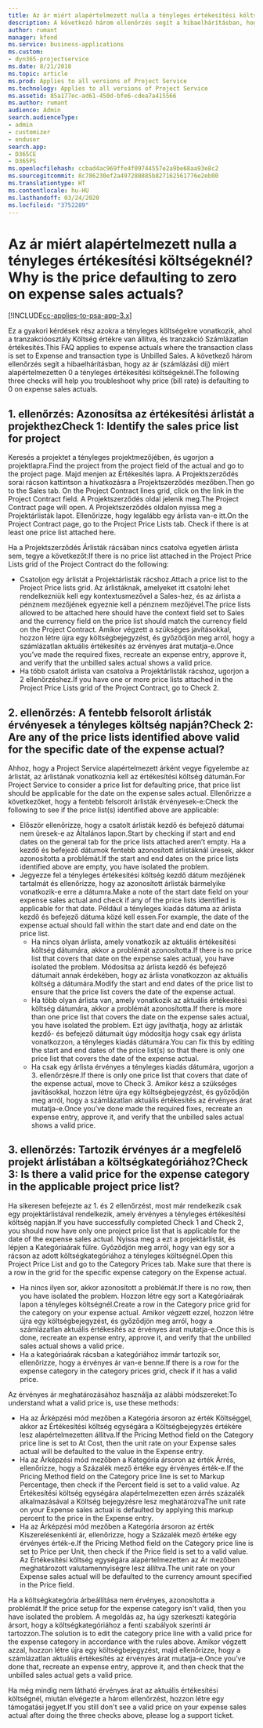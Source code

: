 ```yaml
---
title: Az ár miért alapértelmezett nulla a tényleges értékesítési költségeknél?
description: A következő három ellenőrzés segít a hibaelhárításban, hogy az ár miért alapértelmezetten 0 a tényleges értékesítési költségeknél.
author: rumant
manager: kfend
ms.service: business-applications
ms.custom:
- dyn365-projectservice
ms.date: 8/21/2018
ms.topic: article
ms.prod: Applies to all versions of Project Service
ms.technology: Applies to all versions of Project Service
ms.assetid: 85a177ec-ad61-450d-bfe6-cdea7a415566
ms.author: rumant
audience: Admin
search.audienceType:
- admin
- customizer
- enduser
search.app:
- D365CE
- D365PS
ms.openlocfilehash: ccbad4ac969ffe4f09744557e2a9be68aa93e8c2
ms.sourcegitcommit: 8c786230ef2a497280885b827162561776e2eb00
ms.translationtype: HT
ms.contentlocale: hu-HU
ms.lasthandoff: 03/24/2020
ms.locfileid: "3752289"
---
```

# <a name="why-is-the-price-defaulting-to-zero-on-expense-sales-actuals"></a><span data-ttu-id="32bb7-103">Az ár miért alapértelmezett nulla a tényleges értékesítési költségeknél?</span><span class="sxs-lookup"><span data-stu-id="32bb7-103">Why is the price defaulting to zero on expense sales actuals?</span></span>

[!INCLUDE[cc-applies-to-psa-app-3.x](../includes/cc-applies-to-psa-app-3x.md)]

<span data-ttu-id="32bb7-104">Ez a gyakori kérdések rész azokra a tényleges költségekre vonatkozik, ahol a tranzakcióosztály Költség értékre van állítva, és tranzakció Számlázatlan értékesítés.</span><span class="sxs-lookup"><span data-stu-id="32bb7-104">This FAQ applies to expense actuals where the transaction class is set to Expense and transaction type is Unbilled Sales.</span></span> <span data-ttu-id="32bb7-105">A következő három ellenőrzés segít a hibaelhárításban, hogy az ár (számlázási díj) miért alapértelmezetten 0 a tényleges értékesítési költségeknél.</span><span class="sxs-lookup"><span data-stu-id="32bb7-105">The following three checks will help you troubleshoot why price (bill rate) is defaulting to 0 on expense sales actuals.</span></span>

## <a name="check-1-identify-the-sales-price-list-for-project"></a><span data-ttu-id="32bb7-106">1. ellenőrzés: Azonosítsa az értékesítési árlistát a projekthez</span><span class="sxs-lookup"><span data-stu-id="32bb7-106">Check 1: Identify the sales price list for project</span></span>

<span data-ttu-id="32bb7-107">Keresés a projektet a tényleges projektmezőjében, és ugorjon a projektlapra.</span><span class="sxs-lookup"><span data-stu-id="32bb7-107">Find the project from the project field of the actual and go to the project page.</span></span> <span data-ttu-id="32bb7-108">Majd menjen az Értékesítés lapra. A Projektszerződés sorai rácson kattintson a hivatkozásra a Projektszerződés mezőben.</span><span class="sxs-lookup"><span data-stu-id="32bb7-108">Then go to the Sales tab. On the Project Contract lines grid, click on the link in the Project Contract field.</span></span> <span data-ttu-id="32bb7-109">A Projektszerződés oldal jelenik meg.</span><span class="sxs-lookup"><span data-stu-id="32bb7-109">The Project Contract page will open.</span></span> <span data-ttu-id="32bb7-110">A Projektszerződés oldalon nyissa meg a Projektárlisták lapot. Ellenőrizze, hogy legalább egy árlista van-e itt.</span><span class="sxs-lookup"><span data-stu-id="32bb7-110">On the Project Contract page, go to the Project Price Lists tab. Check if there is at least one price list attached here.</span></span>

<span data-ttu-id="32bb7-111">Ha a Projektszerződés Árlisták rácsában nincs csatolva egyetlen árlista sem, tegye a következőt:</span><span class="sxs-lookup"><span data-stu-id="32bb7-111">If there is no price list attached in the Project Price Lists grid of the Project Contract do the following:</span></span>

- <span data-ttu-id="32bb7-112">Csatoljon egy árlistát a Projektárlisták rácshoz.</span><span class="sxs-lookup"><span data-stu-id="32bb7-112">Attach a price list to the Project Price lists grid.</span></span> <span data-ttu-id="32bb7-113">Az árlistáknak, amelyeket itt csatolni lehet rendelkezniük kell egy kontextusmezővel a Sales-hez, és az árlista a pénznem mezőjének egyeznie kell a pénznem mezőjével.</span><span class="sxs-lookup"><span data-stu-id="32bb7-113">The price lists allowed to be attached here should have the context field set to Sales and the currency field on the price list should match the currency field on the Project Contract.</span></span> <span data-ttu-id="32bb7-114">Amikor végzett a szükséges javításokkal, hozzon létre újra egy költségbejegyzést, és győződjön meg arról, hogy a számlázatlan aktuális értékesítés az érvényes árat mutatja-e.</span><span class="sxs-lookup"><span data-stu-id="32bb7-114">Once you’ve made the required fixes, recreate an expense entry, approve it, and verify that the unbilled sales actual shows a valid price.</span></span>
- <span data-ttu-id="32bb7-115">Ha több csatolt árlista van csatolva a Projektárlisták rácshoz, ugorjon a 2 ellenőrzéshez.</span><span class="sxs-lookup"><span data-stu-id="32bb7-115">If you have one or more price lists attached in the Project Price Lists grid of the Project Contract, go to Check 2.</span></span>

## <a name="check-2-are-any-of-the-price-lists-identified-above-valid-for-the-specific-date-of-the-expense-actual"></a><span data-ttu-id="32bb7-116">2. ellenőrzés: A fentebb felsorolt árlisták érvényesek a tényleges költség napján?</span><span class="sxs-lookup"><span data-stu-id="32bb7-116">Check 2: Are any of the price lists identified above valid for the specific date of the expense actual?</span></span>

<span data-ttu-id="32bb7-117">Ahhoz, hogy a Project Service alapértelmezett árként vegye figyelembe az árlistát, az árlistának vonatkoznia kell az értékesítési költség dátumán.</span><span class="sxs-lookup"><span data-stu-id="32bb7-117">For Project Service to consider a price list for defaulting price, that price list should be applicable for the date on the expense sales actual.</span></span> <span data-ttu-id="32bb7-118">Ellenőrizze a következőket, hogy a fentebb felsorolt árlisták érvényesek-e:</span><span class="sxs-lookup"><span data-stu-id="32bb7-118">Check the following to see if the price list(s) identified above are applicable:</span></span>

- <span data-ttu-id="32bb7-119">Először ellenőrizze, hogy a csatolt árlisták kezdő és befejező dátumai nem üresek-e az Általános lapon.</span><span class="sxs-lookup"><span data-stu-id="32bb7-119">Start by checking if start and end dates on the general tab for the price lists attached aren’t empty.</span></span> <span data-ttu-id="32bb7-120">Ha a kezdő és befejező dátumok fentebb azonosított árlistáknál üresek, akkor azonosította a problémát.</span><span class="sxs-lookup"><span data-stu-id="32bb7-120">If the start and end dates on the price lists identified above are empty, you have isolated the problem.</span></span> 
- <span data-ttu-id="32bb7-121">Jegyezze fel a tényleges értékesítési költség kezdő dátum mezőjének tartalmát és ellenőrizze, hogy az azonosított árlisták bármelyike vonatkozik-e erre a dátumra.</span><span class="sxs-lookup"><span data-stu-id="32bb7-121">Make a note of the start date field on your expense sales actual and check if any of the price lists identified is applicable for that date.</span></span> <span data-ttu-id="32bb7-122">Például a tényleges kiadás dátuma az árlista kezdő és befejező dátuma közé kell essen.</span><span class="sxs-lookup"><span data-stu-id="32bb7-122">For example, the date of the expense actual should fall within the start date and end date on the price list.</span></span> 
    - <span data-ttu-id="32bb7-123">Ha nincs olyan árlista, amely vonatkozik az aktuális értékesítési költség dátumára, akkor a problémát azonosította.</span><span class="sxs-lookup"><span data-stu-id="32bb7-123">If there is no price list that covers that date on the expense sales actual, you have isolated the problem.</span></span> <span data-ttu-id="32bb7-124">Módosítsa az árlista kezdő és befejező dátumait annak érdekében, hogy az árlista vonatkozzon az aktuális költség a dátumára.</span><span class="sxs-lookup"><span data-stu-id="32bb7-124">Modify the start and end dates of the price list to ensure that the price list covers the date of the expense actual.</span></span> 
    - <span data-ttu-id="32bb7-125">Ha több olyan árlista van, amely vonatkozik az aktuális értékesítési költség dátumára, akkor a problémát azonosította.</span><span class="sxs-lookup"><span data-stu-id="32bb7-125">If there is more than one price list that covers the date on the expense sales actual, you have isolated the problem.</span></span> <span data-ttu-id="32bb7-126">Ezt úgy javíthatja, hogy az árlisták kezdő- és befejező dátumait úgy módosítja hogy csak egy árlista vonatkozzon, a tényleges kiadás dátumára.</span><span class="sxs-lookup"><span data-stu-id="32bb7-126">You can fix this by editing the start and end dates of the price list(s) so that there is only one price list that covers the date of the expense actual.</span></span> 
    - <span data-ttu-id="32bb7-127">Ha csak egy árlista érvényes a tényleges kiadás dátumára, ugorjon a 3. ellenőrzésre.</span><span class="sxs-lookup"><span data-stu-id="32bb7-127">If there is only one price list that covers that date of the expense actual, move to Check 3.</span></span>
<span data-ttu-id="32bb7-128">Amikor kész a szükséges javításokkal, hozzon létre újra egy költségbejegyzést, és győződjön meg arról, hogy a számlázatlan aktuális értékesítés az érvényes árat mutatja-e.</span><span class="sxs-lookup"><span data-stu-id="32bb7-128">Once you’ve done made the required fixes, recreate an expense entry, approve it, and verify that the unbilled sales actual shows a valid price.</span></span>

## <a name="check-3-is-there-a-valid-price-for-the-expense-category-in-the-applicable-project-price-list"></a><span data-ttu-id="32bb7-129">3. ellenőrzés: Tartozik érvényes ár a megfelelő projekt árlistában a költségkategóriához?</span><span class="sxs-lookup"><span data-stu-id="32bb7-129">Check 3: Is there a valid price for the expense category in the applicable project price list?</span></span> 

<span data-ttu-id="32bb7-130">Ha sikeresen befejezte az 1. és 2 ellenőrzést, most már rendelkezik csak egy projektárlistával rendelkezik, amely érvényes a tényleges értékesítési költség napján.</span><span class="sxs-lookup"><span data-stu-id="32bb7-130">If you have successfully completed Check 1 and Check 2, you should now have only one project price list that is applicable for the date of the expense sales actual.</span></span> <span data-ttu-id="32bb7-131">Nyissa meg a ezt a projektárlistát, és lépjen a Kategóriaárak fülre. Győződjön meg arról, hogy van egy sor a rácson az adott költségkategóriához a tényleges költségnél.</span><span class="sxs-lookup"><span data-stu-id="32bb7-131">Open this Project Price List and go to the Category Prices tab. Make sure that there is a row in the grid for the specific expense category on the Expense actual.</span></span>
 
- <span data-ttu-id="32bb7-132">Ha nincs ilyen sor, akkor azonosított a problémát.</span><span class="sxs-lookup"><span data-stu-id="32bb7-132">If there is no row, then you have isolated the problem.</span></span> <span data-ttu-id="32bb7-133">Hozzon létre egy sort a Kategóriaárak lapon a tényleges költségnél.</span><span class="sxs-lookup"><span data-stu-id="32bb7-133">Create a row in the Category price grid for the category on your expense actual.</span></span> <span data-ttu-id="32bb7-134">Amikor végzett ezzel, hozzon létre újra egy költségbejegyzést, és győződjön meg arról, hogy a számlázatlan aktuális értékesítés az érvényes árat mutatja-e.</span><span class="sxs-lookup"><span data-stu-id="32bb7-134">Once this is done, recreate an expense entry, approve it, and verify that the unbilled sales actual shows a valid price.</span></span> 
- <span data-ttu-id="32bb7-135">Ha a kategóriaárak rácsban a kategóriához immár tartozik sor, ellenőrizze, hogy a érvényes ár van-e benne.</span><span class="sxs-lookup"><span data-stu-id="32bb7-135">If there is a row for the expense category in the category prices grid, check if it has a valid price.</span></span>

<span data-ttu-id="32bb7-136">Az érvényes ár meghatározásához használja az alábbi módszereket:</span><span class="sxs-lookup"><span data-stu-id="32bb7-136">To understand what a valid price is, use these methods:</span></span>

- <span data-ttu-id="32bb7-137">Ha az Árképzési mód mezőben a Kategória ársoron az érték Költséggel, akkor az Értékesítési költség egységára a Költségbejegyzés értékére lesz alapértelmezetten állítva.</span><span class="sxs-lookup"><span data-stu-id="32bb7-137">If the Pricing Method field on the Category price line is set to At Cost, then the unit rate on your Expense sales actual will be defaulted to the value in the Expense entry.</span></span>
- <span data-ttu-id="32bb7-138">Ha az Árképzési mód mezőben a Kategória ársoron az érték Árrés, ellenőrizze, hogy a Százalék mező értéke egy érvényes érték-e.</span><span class="sxs-lookup"><span data-stu-id="32bb7-138">If the Pricing Method field on the Category price line is set to Markup Percentage, then check if the Percent field is set to a valid value.</span></span> <span data-ttu-id="32bb7-139">Az Értékesítési költség egységára alapértelmezetten ezen árrés százalék alkalmazásával a Költség bejegyzésre lesz meghatározva</span><span class="sxs-lookup"><span data-stu-id="32bb7-139">The unit rate on your Expense sales actual is defaulted by applying this markup percent to the price in the Expense entry.</span></span>
- <span data-ttu-id="32bb7-140">Ha az Árképzési mód mezőben a Kategória ársoron az érték Kiszerelésenkénti ár, ellenőrizze, hogy a Százalék mező értéke egy érvényes érték-e.</span><span class="sxs-lookup"><span data-stu-id="32bb7-140">If the Pricing Method field on the Category price line is set to Price per Unit, then check if the Price field is set to a valid value.</span></span> <span data-ttu-id="32bb7-141">Az Értékesítési költség egységára alapértelmezetten az Ár mezőben meghatározott valutamennyiségre lesz állítva.</span><span class="sxs-lookup"><span data-stu-id="32bb7-141">The unit rate on your Expense sales actual will be defaulted to the currency amount specified in the Price field.</span></span>

<span data-ttu-id="32bb7-142">Ha a költségkategória árbeállítása nem érvényes, azonosította a problémát.</span><span class="sxs-lookup"><span data-stu-id="32bb7-142">If the price setup for the expense category isn't valid, then you have isolated the problem.</span></span> <span data-ttu-id="32bb7-143">A megoldás az, ha úgy szerkeszti kategória ársort, hogy a költségkategóriához a fenti szabályok szerinti ár tartozzon.</span><span class="sxs-lookup"><span data-stu-id="32bb7-143">The solution is to edit the category price line with a valid price for the expense category in accordance with the rules above.</span></span> <span data-ttu-id="32bb7-144">Amikor végzett azzal, hozzon létre újra egy költségbejegyzést, majd ellenőrizze, hogy a számlázatlan aktuális értékesítés az érvényes árat mutatja-e.</span><span class="sxs-lookup"><span data-stu-id="32bb7-144">Once you’ve done that, recreate an expense entry, approve it, and then check that the unbilled sales actual gets a valid price.</span></span>

<span data-ttu-id="32bb7-145">Ha még mindig nem látható érvényes árat az aktuális értékesítési költségnél, miután elvégezte a három ellenőrzést, hozzon létre egy támogatási jegyet.</span><span class="sxs-lookup"><span data-stu-id="32bb7-145">If you still don't see a valid price on your expense sales actual after doing the three checks above, please log a support ticket.</span></span>


